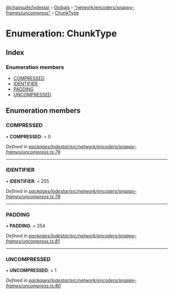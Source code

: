 [@chainsafe/lodestar](../README.md) › [Globals](../globals.md) › ["network/encoders/snappy-frames/uncompress"](../modules/_network_encoders_snappy_frames_uncompress_.md) › [ChunkType](_network_encoders_snappy_frames_uncompress_.chunktype.md)

# Enumeration: ChunkType

## Index

### Enumeration members

* [COMPRESSED](_network_encoders_snappy_frames_uncompress_.chunktype.md#compressed)
* [IDENTIFIER](_network_encoders_snappy_frames_uncompress_.chunktype.md#identifier)
* [PADDING](_network_encoders_snappy_frames_uncompress_.chunktype.md#padding)
* [UNCOMPRESSED](_network_encoders_snappy_frames_uncompress_.chunktype.md#uncompressed)

## Enumeration members

###  COMPRESSED

• **COMPRESSED**: = 0

*Defined in [packages/lodestar/src/network/encoders/snappy-frames/uncompress.ts:79](https://github.com/ChainSafe/lodestar/blob/0af429ee6/packages/lodestar/src/network/encoders/snappy-frames/uncompress.ts#L79)*

___

###  IDENTIFIER

• **IDENTIFIER**: = 255

*Defined in [packages/lodestar/src/network/encoders/snappy-frames/uncompress.ts:78](https://github.com/ChainSafe/lodestar/blob/0af429ee6/packages/lodestar/src/network/encoders/snappy-frames/uncompress.ts#L78)*

___

###  PADDING

• **PADDING**: = 254

*Defined in [packages/lodestar/src/network/encoders/snappy-frames/uncompress.ts:81](https://github.com/ChainSafe/lodestar/blob/0af429ee6/packages/lodestar/src/network/encoders/snappy-frames/uncompress.ts#L81)*

___

###  UNCOMPRESSED

• **UNCOMPRESSED**: = 1

*Defined in [packages/lodestar/src/network/encoders/snappy-frames/uncompress.ts:80](https://github.com/ChainSafe/lodestar/blob/0af429ee6/packages/lodestar/src/network/encoders/snappy-frames/uncompress.ts#L80)*
